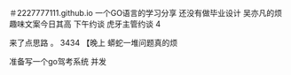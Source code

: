 ＃2227777111.github.io
一个GO语言的学习分享
还没有做毕业设计 
吴亦凡的烦
趣味文案今日其高
下午约谈
虎牙主管约谈
4

来了点思路
。
3434 
【晚上
蟒蛇一堆问题真的烦

准备写一个go驾考系统
并发

